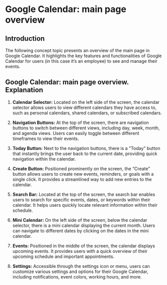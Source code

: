 # Google Calendar: main page overview

## Introduction

The following concept topic presents an overview of the main page in Google Calendar. It highlights the key features and functionalities of Google Calendar for users (in this case it’s an employee) to see and manage their events.

## Google Calendar: main page overview. Explanation

1. **Calendar Selector:** Located on the left side of the screen, the calendar selector allows users to view different calendars they have access to, such as personal calendars, shared calendars, or subscribed calendars.

2. **Navigation Buttons:** At the top of the screen, there are navigation buttons to switch between different views, including day, week, month, and agenda views. Users can easily toggle between different timeframes to view their events.

3. **Today Button:** Next to the navigation buttons, there is a "Today" button that instantly brings the user back to the current date, providing quick navigation within the calendar.

4. **Create Button:** Positioned prominently on the screen, the “Create” button allows users to create new events, reminders, or goals with a single click. It provides a streamlined way to add new entries to the calendar.

5. **Search Bar:** Located at the top of the screen, the search bar enables users to search for specific events, dates, or keywords within their calendar. It helps users quickly locate relevant information within their schedule.

6. **Mini Calendar:** On the left side of the screen, below the calendar selector, there is a mini calendar displaying the current month. Users can navigate to different dates by clicking on the dates in the mini calendar.

7. **Events:** Positioned in the middle of the screen, the calendar displays upcoming events. It provides users with a quick overview of their upcoming schedule and important appointments.

8. **Settings:** Accessible through the settings icon or menu, users can customize various settings and options for their Google Calendar, including notifications, event colors, working hours, and more.

